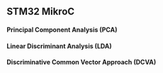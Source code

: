 ## STM32 MikroC
#### Principal Component Analysis (PCA)
#### Linear Discriminant Analysis (LDA)
#### Discriminative Common Vector Approach (DCVA)

